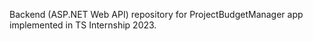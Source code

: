 Backend (ASP.NET Web API) repository for ProjectBudgetManager app implemented in TS Internship 2023.
